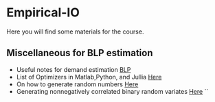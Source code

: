 # Empirical-IO
Here you will find some materials for the course.

## Miscellaneous for BLP estimation
* Useful notes for demand estimation [BLP](https://www.andrew.cmu.edu/user/beibeili/SMART2014.BLPLecture.pdf)
* List of Optimizers in Matlab,Python, and Jullia [Here](https://flow.byu.edu/me575/resources/optimizers/#tocAnchor-1-1-2)
* On how to generate random numbers [Here](https://evalsp22.classes.andrewheiss.com/example/random-numbers/)
* Generating nonnegatively correlated binary random variates [Here](https://journals.sagepub.com/doi/pdf/10.1177/1536867X1501500118)
``
